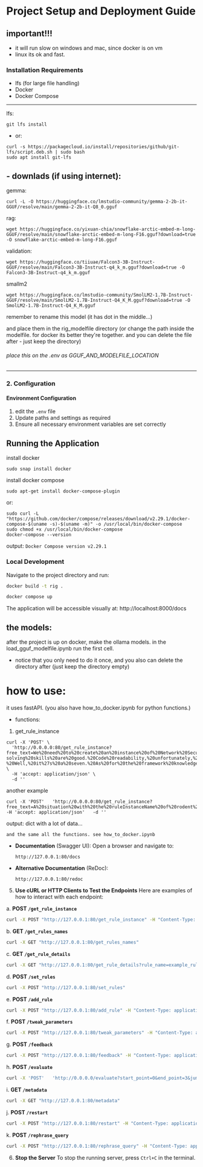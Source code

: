 
# Project Setup and Deployment Guide

## important!!!
- it will run slow on windows and mac, since docker is on vm
- linux its ok and fast.

### Installation Requirements
- lfs (for large file handling)
- Docker
- Docker Compose


-------------
lfs:
```angular2html
git lfs install
```
- or:
```angular2html
curl -s https://packagecloud.io/install/repositories/github/git-lfs/script.deb.sh | sudo bash
sudo apt install git-lfs
```

## - downlads (if using internet):
gemma:
```
curl -L -O https://huggingface.co/lmstudio-community/gemma-2-2b-it-GGUF/resolve/main/gemma-2-2b-it-Q8_0.gguf
```
rag:
```
wget https://huggingface.co/yixuan-chia/snowflake-arctic-embed-m-long-GGUF/resolve/main/snowflake-arctic-embed-m-long-F16.gguf?download=true -O snowflake-arctic-embed-m-long-F16.gguf
```

validation:
```
wget https://huggingface.co/tiiuae/Falcon3-3B-Instruct-GGUF/resolve/main/Falcon3-3B-Instruct-q4_k_m.gguf?download=true -O Falcon3-3B-Instruct-q4_k_m.gguf
```

smallm2
```
wget https://huggingface.co/lmstudio-community/SmolLM2-1.7B-Instruct-GGUF/resolve/main/SmolLM2-1.7B-Instruct-Q4_K_M.gguf?download=true -O SmolLM2-1.7B-Instruct-Q4_K_M.gguf
```
remember to rename this model (it has dot in the middle...)

and place them in the rig_modelfile directory (or change the path inside the modelfile. for docker its better they're together. and you can delete the file after - just keep the directory) 


###### place this on the .env as GGUF_AND_MODELFILE_LOCATION

----------------
### 2. Configuration

#### Environment Configuration
1. edit the `.env` file
2. Update paths and settings as required
3. Ensure all necessary environment variables are set correctly

## Running the Application

install docker
```
sudo snap install docker  
```

install docker compose
```
sudo apt-get install docker-compose-plugin
```
or:
```angular2html
sudo curl -L "https://github.com/docker/compose/releases/download/v2.29.1/docker-compose-$(uname -s)-$(uname -m)" -o /usr/local/bin/docker-compose
sudo chmod +x /usr/local/bin/docker-compose
docker-compose --version
```
output: ```Docker Compose version v2.29.1```
### Local Development
Navigate to the project directory and run:

```bash
docker build -t rig .
```
```bash
docker compose up
```

The application will be accessible visually at: http://localhost:8000/docs


## the models:
after the project is up on docker, 
make the ollama models. 
in the load_gguf_modelfile.ipynb run the first cell.
- notice that you only need to do it once, and you also can delete the directory after (just keep the directory empty) 

# how to use:
it uses fastAPI.
(you also have how_to_docker.ipynb for python functions.)
- functions:
1. get_rule_instance
```
curl -X 'POST' \
  'http://0.0.0.0:80/get_rule_instance?free_text=We%20need%20to%20create%20an%20instance%20of%20Network%20Security%20Breach.%20The%20issue%20pertains%20to%20a%20network%20security%20breach.%20The%20coding%20efficiency%20is%20merely%20average%20and%20the%20problem-solving%20skills%20are%20good.%20Code%20readability,%20unfortunately,%20is%20poor.%20However,%20the%20team%20collaboration%20skills%20are%20excellent.%20The%20debugging%20expertise%20can%20be%20rated%20as%20high.%20The%20severity%20of%20this%20event?%20Well,%20it%27s%20a%20seven.%20As%20for%20the%20framework%20knowledge,%20it%27s...%20well,%20let%27s%20leave%20it%20blank%20for%20now.' \
  -H 'accept: application/json' \
  -d ''
```
another example
```
curl -X 'POST'   'http://0.0.0.0:80/get_rule_instance?free_text=A%20situation%20with%20the%20ruleInstanceName%20of%20rodent%20examination%20delta%20needs%20to%20be%20investigated.%20We%27re%20dealing%20with%20a%20severity%20level%20of%20one.%20The%20tail%20bushiness%20is%20bristly,%20and%20um,%20the%20hunting%20stealth%20is%20low.%20However,%20there%27s%20no%20information%20on%20den%20construction,%20let%27s%20just%20say%20it%27s%20null.%20The%20howling%20pitch%20is%20two,%20and%20the%20nocturnal%20habits%20are%20very%20active.%20The%20prey%20diversity%20is%20four,%20and%20the%20speed%20bursts%20are%20something%20like%20fifteen.'   -H 'accept: application/json'   -d ''
```
output:
dict with a lot of data...

```
and the same all the functions. see how_to_docker.ipynb
```



- **Documentation** (Swagger UI):
  Open a browser and navigate to:
  ```
  http://127.0.0.1:80/docs
  ```

- **Alternative Documentation** (ReDoc):
  ```
  http://127.0.0.1:80/redoc
  ```

5. **Use cURL or HTTP Clients to Test the Endpoints**
Here are examples of how to interact with each endpoint:

a. **POST `/get_rule_instance`**
```bash
curl -X POST "http://127.0.0.1:80/get_rule_instance" -H "Content-Type: application/json" -d '{"free_text": "example free text"}'
```

b. **GET `/get_rules_names`**
```bash
curl -X GET "http://127.0.0.1:80/get_rules_names"
```

c. **GET `/get_rule_details`**
```bash
curl -X GET "http://127.0.0.1:80/get_rule_details?rule_name=example_rule_name"
```

d. **POST `/set_rules`**
```bash
curl -X POST "http://127.0.0.1:80/set_rules"
```

e. **POST `/add_rule`**
```bash
curl -X POST "http://127.0.0.1:80/add_rule" -H "Content-Type: application/json" -d '{"json_file_name": "rule.json"}'
```

f. **POST `/tweak_parameters`**
```bash
curl -X POST "http://127.0.0.1:80/tweak_parameters" -H "Content-Type: application/json" -d '{"classification_threshold": 0.9, "classification_temperature": 0.7}'
```

g. **POST `/feedback`**
```bash
curl -X POST "http://127.0.0.1:80/feedback" -H "Content-Type: application/json" -d '{"rig_response": {"query": "example query"}, "good": true}'
```

h. **POST `/evaluate`**
```bash
curl -X 'POST'   'http://0.0.0.0/evaluate?start_point=0&end_point=3&jump=1&sleep_time_each_10_iter=30&batch_size=250&set_eval_rules=true'   -H 'accept: application/json'   -d ''
```

i. **GET `/metadata`**
```bash
curl -X GET "http://127.0.0.1:80/metadata"
```

j. **POST `/restart`**
```bash
curl -X POST "http://127.0.0.1:80/restart" -H "Content-Type: application/json" -d '{"db_rules": true, "db_examples": true}'
```

k. **POST `/rephrase_query`**
```bash
curl -X POST "http://127.0.0.1:80/rephrase_query" -H "Content-Type: application/json" -d '{"query": "example query"}'
```

6. **Stop the Server**
To stop the running server, press `Ctrl+C` in the terminal.
